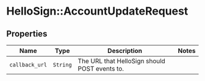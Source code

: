 # HelloSign::AccountUpdateRequest



## Properties

| Name | Type | Description | Notes |
| ---- | ---- | ----------- | ----- |
| `callback_url` | ```String``` |  The URL that HelloSign should POST events to.  |  |

